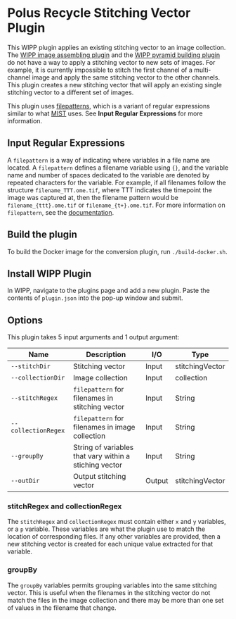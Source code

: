# Polus Recycle Stitching Vector Plugin

This WIPP plugin applies an existing stitching vector to an image collection.
The
[WIPP image assembling plugin](https://github.com/usnistgov/WIPP-image-assembling-plugin)
and the
[WIPP pyramid building plugin](https://github.com/usnistgov/WIPP-pyramid-plugin)
do not have a way to apply a stitching vector to new sets of images. For
example, it is currently impossible to stitch the first channel of a
multi-channel image and apply the same stitching vector to the other channels.
This plugin creates a new stitching vector that will apply an existing single
stitching vector to a different set of images.

This plugin uses 
[filepatterns](https://filepattern.readthedocs.io/en/latest/),
which is a variant of regular expressions similar to what
[MIST](https://github.com/usnistgov/MIST)
uses. See
**Input Regular Expressions** for more information.

## Input Regular Expressions
A `filepattern` is a way of indicating where variables in a file name are
located. A `filepattern` defines a filename variable using `{}`, and the
variable name and number of spaces dedicated to the variable are denoted by
repeated characters for the variable. For example, if all filenames follow the
structure `filename_TTT.ome.tif`, where TTT indicates the timepoint the image
was captured at, then the filename pattern would be `filename_{ttt}.ome.tif` or
`filename_{t+}.ome.tif`. For more information on `filepattern`, see the 
[documentation](https://filepattern.readthedocs.io/en/latest/).

## Build the plugin

To build the Docker image for the conversion plugin, run
`./build-docker.sh`.

## Install WIPP Plugin

In WIPP, navigate to the plugins page and add a new plugin. Paste the contents
of `plugin.json` into the pop-up window and submit.

## Options

This plugin takes 5 input arguments and 1 output argument:

| Name                | Description                                            | I/O    | Type            |
|---------------------|--------------------------------------------------------|--------|-----------------|
| `--stitchDir`       | Stitching vector                                       | Input  | stitchingVector |
| `--collectionDir`   | Image collection                                       | Input  | collection      |
| `--stitchRegex`     | `filepattern` for filenames in stitching vector        | Input  | String          |
| `--collectionRegex` | `filepattern` for filenames in image collection        | Input  | String          |
| `--groupBy`         | String of variables that vary within a stiching vector | Input  | String          |
| `--outDir`          | Output stitching vector                                | Output | stitchingVector |

### stitchRegex and collectionRegex

The `stitchRegex` and `collectionRegex` must contain either `x` and `y`
variables, or a `p` variable. These variables are what the plugin use to match
the location of corresponding files. If any other variables are provided, then
a new stitching vector is created for each unique value extracted for that
variable.

### groupBy

The `groupBy` variables permits grouping variables into the same stitching
vector. This is useful when the filenames in the stitching vector do not match
the files in the image collection and there may be more than one set of values
in the filename that change.